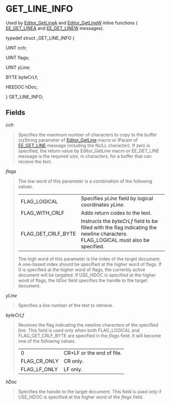 # GET\_LINE\_INFO

Used by [Editor\_GetLineA](../macro/editor_getlinea)
and [Editor\_GetLineW](../macro/editor_getlinew)
inline functions ( [EE\_GET\_LINEA](../message/ee_get_linea) and
[EE\_GET\_LINEW](../message/ee_get_linew) messages).

typedef struct \_GET\_LINE\_INFO {

UINT cch;

UINT flags;

UINT yLine;

BYTE byteCrLf;

HEEDOC hDoc;

} GET\_LINE\_INFO;

## Fields

_cch_

> Specifies the maximum number of characters to copy to the buffer (szString
> parameter of [Editor\_GetLine](../macro/editor_getlinea)
> macro or lParam of [EE\_GET\_LINE](../message/ee_get_linea) message including the NULL character). If zero is specified,
> the return value by Editor\_GetLine macro or EE\_GET\_LINE message is the
> required size, in characters, for a buffer that can receive the text.

_flags_

> The low word of this parameter is a combination of the following values.
>
> |     |     |
> | --- | --- |
> | FLAG\_LOGICAL | Specifies _yLine_ field by logical coordinates _yLine_. |
> | FLAG\_WITH\_CRLF | Adds return codes to the text. |
> | FLAG\_GET\_CRLF\_BYTE | Instructs the _byteCrLf_ field to be filled with the flag indicating the newline characters. FLAG\_LOGICAL must also be <br> specified. |
>
> The high word of this parameter is the index of the target document. A one-based index should be specified at the higher word of flags. If 0 is specified at the higher word of flags, the currently active document will
> be targeted. If USE\_HDOC is specified at the higher word of flags, the _hDoc_ field specifies the handle to the target document.

_yLine_

> Specifies a line number of the text to retrieve.

_byteCrLf_

> Receives the flag indicating the newline characters of the specified line. This field is used only when both FLAG\_LOGICAL and FLAG\_GET\_CRLF\_BYTE are specified in the _flags_ field. It will become one of the following values.
>
> |     |     |
> | --- | --- |
> | 0 | CR+LF or the end of file. |
> | FLAG\_CR\_ONLY | CR only. |
> | FLAG\_LF\_ONLY | LF only. |

_hDoc_

> Specifies the handle to the target document. This field is used only if USE\_HDOC is specified at the higher word of the _flags_ field.
